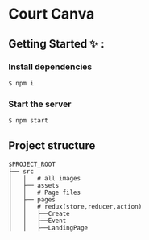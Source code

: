 # Court Canva

## Getting Started ✨ :

### Install dependencies

```bash
$ npm i
```

### Start the server

```bash
$ npm start
```

## Project structure

```
$PROJECT_ROOT
├── src
│   │   # all images
│   ├── assets
│   │   # Page files
│   ├── pages
│   │   # redux(store,reducer,action)
│   │   ├──Create
│   │   ├──Event
│   │   ├──LandingPage

```
